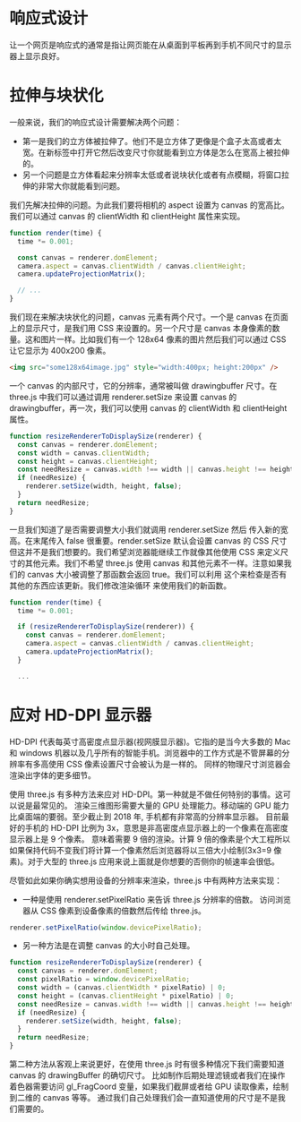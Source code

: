 # 响应式设计

让一个网页是响应式的通常是指让网页能在从桌面到平板再到手机不同尺寸的显示器上显示良好。

# 拉伸与块状化

一般来说，我们的响应式设计需要解决两个问题：

- 第一是我们的立方体被拉伸了。他们不是立方体了更像是个盒子太高或者太宽。在新标签中打开它然后改变尺寸你就能看到立方体是怎么在宽高上被拉伸的。
- 另一个问题是立方体看起来分辨率太低或者说块状化或者有点模糊，将窗口拉伸的非常大你就能看到问题。

我们先解决拉伸的问题。为此我们要将相机的 aspect 设置为 canvas 的宽高比。我们可以通过 canvas 的 clientWidth 和 clientHeight 属性来实现。

```js
function render(time) {
  time *= 0.001;

  const canvas = renderer.domElement;
  camera.aspect = canvas.clientWidth / canvas.clientHeight;
  camera.updateProjectionMatrix();

  // ...
}
```

我们现在来解决块状化的问题，canvas 元素有两个尺寸。一个是 canvas 在页面上的显示尺寸，是我们用 CSS 来设置的。另一个尺寸是 canvas 本身像素的数量。这和图片一样。比如我们有一个 128x64 像素的图片然后我们可以通过 CSS 让它显示为 400x200 像素。

```html
<img src="some128x64image.jpg" style="width:400px; height:200px" />
```

一个 canvas 的内部尺寸，它的分辨率，通常被叫做 drawingbuffer 尺寸。在 three.js 中我们可以通过调用 renderer.setSize 来设置 canvas 的 drawingbuffer，再一次，我们可以使用 canvas 的 clientWidth 和 clientHeight 属性。

```js
function resizeRendererToDisplaySize(renderer) {
  const canvas = renderer.domElement;
  const width = canvas.clientWidth;
  const height = canvas.clientHeight;
  const needResize = canvas.width !== width || canvas.height !== height;
  if (needResize) {
    renderer.setSize(width, height, false);
  }
  return needResize;
}
```

一旦我们知道了是否需要调整大小我们就调用 renderer.setSize 然后 传入新的宽高。在末尾传入 false 很重要。render.setSize 默认会设置 canvas 的 CSS 尺寸但这并不是我们想要的。我们希望浏览器能继续工作就像其他使用 CSS 来定义尺寸的其他元素。我们不希望 three.js 使用 canvas 和其他元素不一样。注意如果我们的 canvas 大小被调整了那函数会返回 true。我们可以利用 这个来检查是否有其他的东西应该更新。我们修改渲染循环 来使用我们的新函数。

```js
function render(time) {
  time *= 0.001;

  if (resizeRendererToDisplaySize(renderer)) {
    const canvas = renderer.domElement;
    camera.aspect = canvas.clientWidth / canvas.clientHeight;
    camera.updateProjectionMatrix();
  }

  ...
```

# 应对 HD-DPI 显示器

HD-DPI 代表每英寸高密度点显示器(视网膜显示器)。它指的是当今大多数的 Mac 和 windows 机器以及几乎所有的智能手机。浏览器中的工作方式是不管屏幕的分辨率有多高使用 CSS 像素设置尺寸会被认为是一样的。 同样的物理尺寸浏览器会渲染出字体的更多细节。

使用 three.js 有多种方法来应对 HD-DPI。第一种就是不做任何特别的事情。这可以说是最常见的。 渲染三维图形需要大量的 GPU 处理能力。移动端的 GPU 能力比桌面端的要弱。至少截止到 2018 年, 手机都有非常高的分辨率显示器。 目前最好的手机的 HD-DPI 比例为 3x，意思是非高密度点显示器上的一个像素在高密度显示器上是 9 个像素。 意味着需要 9 倍的渲染。计算 9 倍的像素是个大工程所以如果保持代码不变我们将计算一个像素然后浏览器将以三倍大小绘制(3x3=9 像素)。对于大型的 three.js 应用来说上面就是你想要的否侧你的帧速率会很低。

尽管如此如果你确实想用设备的分辨率来渲染，three.js 中有两种方法来实现：

- 一种是使用 renderer.setPixelRatio 来告诉 three.js 分辨率的倍数。 访问浏览器从 CSS 像素到设备像素的倍数然后传给 three.js。

```js
renderer.setPixelRatio(window.devicePixelRatio);
```

- 另一种方法是在调整 canvas 的大小时自己处理。

```js
function resizeRendererToDisplaySize(renderer) {
  const canvas = renderer.domElement;
  const pixelRatio = window.devicePixelRatio;
  const width = (canvas.clientWidth * pixelRatio) | 0;
  const height = (canvas.clientHeight * pixelRatio) | 0;
  const needResize = canvas.width !== width || canvas.height !== height;
  if (needResize) {
    renderer.setSize(width, height, false);
  }
  return needResize;
}
```

第二种方法从客观上来说更好，在使用 three.js 时有很多种情况下我们需要知道 canvas 的 drawingBuffer 的确切尺寸。 比如制作后期处理滤镜或者我们在操作着色器需要访问 gl_FragCoord 变量，如果我们截屏或者给 GPU 读取像素，绘制到二维的 canvas 等等。 通过我们自己处理我们会一直知道使用的尺寸是不是我们需要的。
